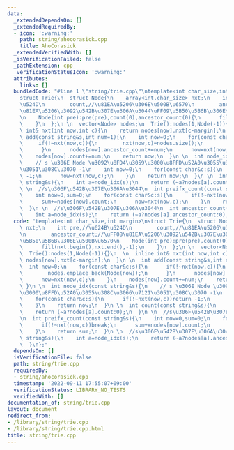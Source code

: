 ```yaml
---
data:
  _extendedDependsOn: []
  _extendedRequiredBy:
  - icon: ':warning:'
    path: string/ahocorasick.cpp
    title: AhoCorasick
  _extendedVerifiedWith: []
  _isVerificationFailed: false
  _pathExtension: cpp
  _verificationStatusIcon: ':warning:'
  attributes:
    links: []
  bundledCode: "#line 1 \"string/trie.cpp\"\ntemplate<int char_size,int margin>\n\
    struct Trie{\n  struct Node{\n    array<int,char_size> nxt;\n    int pre,//\u624B\
    \u524D\n        count,//\u81EA\u5206\u306E\u500B\u6570\n        ancestor_count;//\uFF08\
    \u81EA\u5206\u3092\u542B\u307E\u306A\u3044\uFF09\u5B50\u5B6B\u306E\u500B\u6570\
    \n    Node(int pre):pre(pre),count(0),ancestor_count(0){\n      fill(nxt.begin(),nxt.end(),-1);\n\
    \    }\n  };\n \n  vector<Node> nodes;\n  Trie():nodes(1,Node(-1)){}\n  \n  inline\
    \ int& nxt(int now,int c){\n    return nodes[now].nxt[c-margin];\n  }\n \n  int\
    \ add(const string&s,int num=1){\n    int now=0;\n    for(const char&c:s){\n \
    \     if(!~nxt(now,c)){\n        nxt(now,c)=nodes.size();\n        nodes.emplace_back(Node(now));\n\
    \      }\n      nodes[now].ancestor_count+=num;\n      now=nxt(now,c);\n    }\n\
    \    nodes[now].count+=num;\n    return now;\n  }\n \n  int node_idx(const string&s){\n\
    \    // s \u306E Node \u3092\u8FD4\u3059\u3000\u8FFD\u52A0\u3055\u308C\u3066\u7121\
    \u3051\u308C\u3070 -1\n    int now=0;\n    for(const char&c:s){\n      if(!~nxt(now,c))return\
    \ -1;\n      now=nxt(now,c);\n    }\n    return now;\n  }\n \n  int count(const\
    \ string&s){\n    int a=node_idx(s);\n    return (~a?nodes[a].count:0);\n  }\n\
    \ \n  //s\u306F\u542B\u307E\u306A\u3044\n  int preifx_count(const string&s){\n\
    \    int now=0,sum=0;\n    for(const char&c:s){\n      if(!~nxt(now,c))break;\n\
    \      sum+=nodes[now].count;\n      now=nxt(now,c);\n    }\n    return sum;\n\
    \  }\n \n  //s\u306F\u542B\u307E\u306A\u3044\n  int ancestor_count(const string&s){\n\
    \    int a=node_idx(s);\n    return (~a?nodes[a].ancestor_count:0);\n  }\n};\n"
  code: "template<int char_size,int margin>\nstruct Trie{\n  struct Node{\n    array<int,char_size>\
    \ nxt;\n    int pre,//\u624B\u524D\n        count,//\u81EA\u5206\u306E\u500B\u6570\
    \n        ancestor_count;//\uFF08\u81EA\u5206\u3092\u542B\u307E\u306A\u3044\uFF09\
    \u5B50\u5B6B\u306E\u500B\u6570\n    Node(int pre):pre(pre),count(0),ancestor_count(0){\n\
    \      fill(nxt.begin(),nxt.end(),-1);\n    }\n  };\n \n  vector<Node> nodes;\n\
    \  Trie():nodes(1,Node(-1)){}\n  \n  inline int& nxt(int now,int c){\n    return\
    \ nodes[now].nxt[c-margin];\n  }\n \n  int add(const string&s,int num=1){\n  \
    \  int now=0;\n    for(const char&c:s){\n      if(!~nxt(now,c)){\n        nxt(now,c)=nodes.size();\n\
    \        nodes.emplace_back(Node(now));\n      }\n      nodes[now].ancestor_count+=num;\n\
    \      now=nxt(now,c);\n    }\n    nodes[now].count+=num;\n    return now;\n \
    \ }\n \n  int node_idx(const string&s){\n    // s \u306E Node \u3092\u8FD4\u3059\
    \u3000\u8FFD\u52A0\u3055\u308C\u3066\u7121\u3051\u308C\u3070 -1\n    int now=0;\n\
    \    for(const char&c:s){\n      if(!~nxt(now,c))return -1;\n      now=nxt(now,c);\n\
    \    }\n    return now;\n  }\n \n  int count(const string&s){\n    int a=node_idx(s);\n\
    \    return (~a?nodes[a].count:0);\n  }\n \n  //s\u306F\u542B\u307E\u306A\u3044\
    \n  int preifx_count(const string&s){\n    int now=0,sum=0;\n    for(const char&c:s){\n\
    \      if(!~nxt(now,c))break;\n      sum+=nodes[now].count;\n      now=nxt(now,c);\n\
    \    }\n    return sum;\n  }\n \n  //s\u306F\u542B\u307E\u306A\u3044\n  int ancestor_count(const\
    \ string&s){\n    int a=node_idx(s);\n    return (~a?nodes[a].ancestor_count:0);\n\
    \  }\n};"
  dependsOn: []
  isVerificationFile: false
  path: string/trie.cpp
  requiredBy:
  - string/ahocorasick.cpp
  timestamp: '2022-09-11 17:55:07+09:00'
  verificationStatus: LIBRARY_NO_TESTS
  verifiedWith: []
documentation_of: string/trie.cpp
layout: document
redirect_from:
- /library/string/trie.cpp
- /library/string/trie.cpp.html
title: string/trie.cpp
---
```

